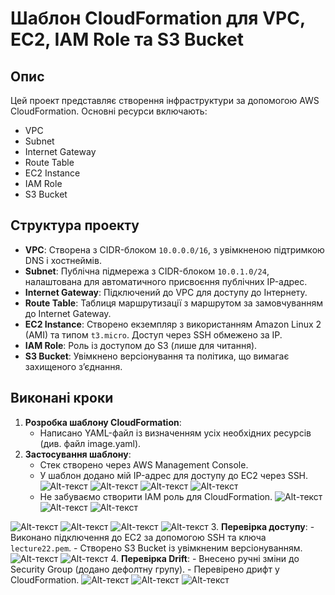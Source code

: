 # Шаблон CloudFormation для VPC, EC2, IAM Role та S3 Bucket

## Опис
Цей проект представляє створення інфраструктури за допомогою AWS CloudFormation. Основні ресурси включають:
- VPC
- Subnet
- Internet Gateway
- Route Table
- EC2 Instance
- IAM Role
- S3 Bucket

## Структура проекту
- **VPC**: Створена з CIDR-блоком `10.0.0.0/16`, з увімкненою підтримкою DNS і хостнеймів.
- **Subnet**: Публічна підмережа з CIDR-блоком `10.0.1.0/24`, налаштована для автоматичного присвоєння публічних IP-адрес.
- **Internet Gateway**: Підключений до VPC для доступу до Інтернету.
- **Route Table**: Таблиця маршрутизації з маршрутом за замовчуванням до Internet Gateway.
- **EC2 Instance**: Створено екземпляр з використанням Amazon Linux 2 (AMI) та типом `t3.micro`. Доступ через SSH обмежено за IP.
- **IAM Role**: Роль із доступом до S3 (лише для читання).
- **S3 Bucket**: Увімкнено версіонування та політика, що вимагає захищеного з’єднання.

## Виконані кроки
1. **Розробка шаблону CloudFormation**:
    - Написано YAML-файл із визначенням усіх необхідних ресурсів (див. файл image.yaml).
2. **Застосування шаблону**:
    - Стек створено через AWS Management Console.
    - У шаблон додано мій IP-адрес для доступу до EC2 через SSH.
![Alt-текст](<1.png>)
![Alt-текст](<2.png>)
![Alt-текст](<3.png>)
![Alt-текст](<4.png>)
    - Не забуваємо створити IAM роль для CloudFormation.
![Alt-текст](<5.png>)
![Alt-текст](<6.png>)
![Alt-текст](<7.png>)

![Alt-текст](<8.png>)
![Alt-текст](<9.png>)
![Alt-текст](<10.png>)
![Alt-текст](<11.png>)
3. **Перевірка доступу**:
    - Виконано підключення до EC2 за допомогою SSH та ключа `lecture22.pem`.
    - Створено S3 Bucket із увімкненим версіонуванням.
![Alt-текст](<12.png>)
![Alt-текст](<16.png>)
4. **Перевірка Drift**:
    - Внесено ручні зміни до Security Group (додано дефолтну групу).
    - Перевірено дрифт у CloudFormation.
![Alt-текст](<13.png>)
![Alt-текст](<14.png>)
![Alt-текст](<15.png>)

